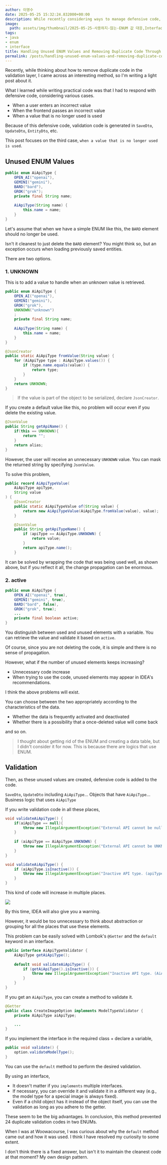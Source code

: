 ```yaml
---
author: 이영수
date: 2025-05-25 15:32:24.832000+00:00
description: While recently considering ways to manage defensive code, I explained two approaches to handling unused ENUM values. The first is to add an UNKNOWN value to maintain existing values, and the second is to manage activation status. After examining the pros and cons of each approach, I proposed a plan to efficiently manage common validation logic through interfaces and default methods, emphasizing that duplicate code can be reduced.
image:
  path: assets/img/thumbnail/2025-05-25-사용하지-않는-ENUM 값 대응,Interface-통한-중복-코드-제거.png
tags:
- java
- enum
- interface
title: Handling Unused ENUM Values and Removing Duplicate Code Through Interfaces
permalink: /posts/handling-unused-enum-values-and-removing-duplicate-code-through-interfaces/
---
```


Recently, while thinking about how to remove duplicate code in the validation layer, I came across an interesting method, so I'm writing a light post about it.

What I learned while writing practical code was that I had to respond with defensive code, considering various cases.

- When a user enters an incorrect value
- When the frontend passes an incorrect value
- When a value that is no longer used is used

Because of this defensive code,
validation code is generated in `SaveDto`, `UpdateDto`, `EntityDto`, etc.

This post focuses on the third case, `when a value that is no longer used is used`.

## Unused ENUM Values

```java
public enum AiApiType {  
    OPEN_AI("openai"),  
    GEMINI("gemini"),  
    BARD("bard"),  
    GROK("grok");
    private final String name;  
  
    AiApiType(String name) {  
        this.name = name;  
    }  
}
```

Let's assume that when we have a simple ENUM like this, the `BARD` element should no longer be used.

Isn't it cleanest to just delete the `BARD` element?
You might think so, but an exception occurs when loading previously saved entities.

There are two options.

### 1. UNKNOWN

This is to add a value to handle when an unknown value is retrieved.

```java
public enum AiApiType {  
    OPEN_AI("openai"),  
    GEMINI("gemini"),  
    GROK("grok"),
    UNKNOWN("unknown")
    ;
    private final String name;  
  
    AiApiType(String name) {  
        this.name = name;  
    }  
}
```

```java
@JsonCreator  
public static AiApiType fromValue(String value) {  
    for (AiApiType type : AiApiType.values()) {  
        if (type.name.equals(value)) {  
            return type;  
        }  
    }
    return UNKNOWN;  
}
```

> If the value is part of the object to be serialized, declare `JsonCreator`.

If you create a default value like this, no problem will occur even if you delete the existing value.

```java
@JsonValue  
public String getApiName() {  
    if(this == UNKNOWN){  
        return "";  
    }  
    return alias;  
}
```

However, the user will receive an unnecessary `UNKNOWN` value.
You can mask the returned string by specifying `JsonValue`.

To solve this problem,

```java
public record AiApiTypeValue(  
    AiApiType apiType,  
    String value  
) {
    @JsonCreator  
    public static AiApiTypeValue of(String value) {  
        return new AiApiTypeValue(AiApiType.fromValue(value), value);  
    }

    @JsonValue  
    public String getApiTypeName() {  
        if (apiType == AiApiType.UNKNOWN) {  
            return value;  
        }  
        return apiType.name();  
    }
```

It can be solved by wrapping the code that was being used well, as shown above,
but if you reflect it all, the change propagation can be enormous.

### 2. active

```java
public enum AiApiType {  
    OPEN_AI("openai", true),  
    GEMINI("gemini", true),  
    BARD("bard", false),  
    GROK("grok", true);
    ...
    private final boolean active;
}
```

You distinguish between used and unused elements with a variable.
You can retrieve the value and validate it based on `active`.

Of course, since you are not deleting the code, it is simple and there is no sense of propagation.

However, what if the number of unused elements keeps increasing?

- Unnecessary code increase
- When trying to use the code, unused elements may appear in IDEA's recommendations.

I think the above problems will exist.

You can choose between the two appropriately according to the characteristics of the data.

- Whether the data is frequently activated and deactivated
- Whether there is a possibility that a once-deleted value will come back

and so on.

> I thought about getting rid of the ENUM and creating a data table, but I didn't consider it for now.
> This is because there are logics that use ENUM.

## Validation

Then, as these unused values are created, defensive code is added to the code.

`SaveDto`, `UpdateDto` including `AiApiType`...
Objects that have `AiApiType`...
Business logic that uses `AiApiType`

If you write validation code in all these places,

```java
void validateAiApiType() {  
    if(aiApiType == null){  
        throw new IllegalArgumentException("External API cannot be null.");  
    }  
  
    if (aiApiType == AiApiType.UNKNOWN) {  
        throw new IllegalArgumentException("External API cannot be UNKNOWN.");  
    }  
}
```

```java
void validateAiApiType() {  
    if (aiApiType.isInactive()) {  
        throw new IllegalArgumentException("Inactive API type. (apiType: %s)".formatted(aiApiType));  
    }  
}
```

This kind of code will increase in multiple places.

![](https://i.imgur.com/WAVJCj3.png)

By this time, IDEA will also give you a warning.

However, it would be too unnecessary to think about abstraction or grouping for all the places that use these elements.

This problem can be easily solved with Lombok's `@Getter` and the `default` keyword in an interface.

```java
public interface AiApiTypeValidator {  
    AiApiType getAiApiType();  
  
    default void validateAiApiType() {  
        if (getAiApiType().isInactive()) {  
            throw new IllegalArgumentException("Inactive API type. (AiApiType: %s)".formatted(getAiApiType()));  
        }  
    }  
}
```

If you get an `AiApiType`, you can create a method to validate it.

```java
@Getter
public class CreateImageOption implements ModelTypeValidator {
    private AiApiType aiApiType;

    ...
}
```

If you implement the interface in the required class + declare a variable,

```java
public void validate() {  
    option.validateModelType();
}
```

You can use the `default` method to perform the desired validation.

By using an interface,

- It doesn't matter if you `implements` multiple interfaces.
- If necessary, you can override it and validate it in a different way (e.g., the model type for a special image is always fixed).
- Even if a child object has it instead of the object itself, you can use the validation as long as you adhere to the getter.

These seem to be the big advantages.
In conclusion, this method prevented 24 duplicate validation codes in two ENUMs.

When I was at Woowacourse, I was curious about why the `default` method came out and how it was used.
I think I have resolved my curiosity to some extent.

I don't think there is a fixed answer, but isn't it to maintain the cleanest code at that moment?
My own design pattern.
